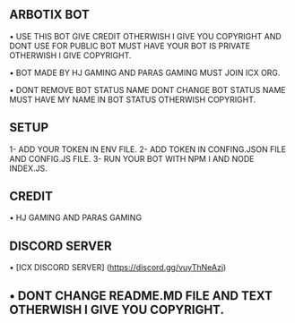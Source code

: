 ## ARBOTIX BOT

• USE THIS BOT GIVE CREDIT OTHERWISH I GIVE YOU COPYRIGHT AND DONT USE FOR PUBLIC BOT MUST HAVE YOUR BOT IS PRIVATE OTHERWISH I GIVE COPYRIGHT.

• BOT MADE BY HJ GAMING AND PARAS GAMING MUST JOIN ICX ORG.

• DONT REMOVE BOT STATUS NAME DONT CHANGE BOT STATUS NAME MUST HAVE MY NAME IN BOT STATUS OTHERWISH COPYRIGHT.

## SETUP
1- ADD YOUR TOKEN IN ENV FILE.
2- ADD TOKEN IN CONFING.JSON FILE AND CONFIG.JS FILE.
3- RUN YOUR BOT WITH NPM I AND NODE INDEX.JS.

## CREDIT
• HJ GAMING AND PARAS GAMING

## DISCORD SERVER
• [ICX DISCORD SERVER] (https://discord.gg/vuyThNeAzj)

## • DONT CHANGE README.MD FILE AND TEXT OTHERWISH I GIVE YOU COPYRIGHT.
